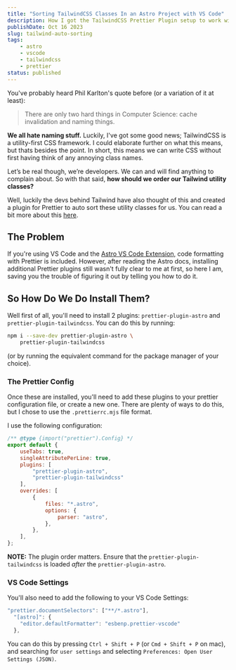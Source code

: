 ```yaml
---
title: "Sorting TailwindCSS Classes In an Astro Project with VS Code"
description: How I got the TailwindCSS Prettier Plugin setup to work with my Astro project in VS Code.
publishDate: Oct 16 2023
slug: tailwind-auto-sorting
tags: 
    - astro
    - vscode
    - tailwindcss
    - prettier
status: published
---
```


You've probably heard Phil Karlton's quote before (or a variation of it at least):

> There are only two hard things in Computer Science: cache invalidation and naming things.

**We all hate naming stuff.** Luckily, I've got some good news; TailwindCSS is a utility-first CSS framework. I could elaborate further on what this means, but thats besides the point. In short, this means we can write CSS without first having think of any annoying class names.

Let’s be real though, we’re developers. We can and will find anything to complain about. So with that said, **how should we order our Tailwind utility classes?**

Well, luckily the devs behind Tailwind have also thought of this and created a plugin for Prettier to auto sort these utility classes for us. You can read a bit more about this <a href="https://tailwindcss.com/blog/automatic-class-sorting-with-prettier" target="_blank">here</a>.

## The Problem

If you're using VS Code and the <a href="https://marketplace.visualstudio.com/items?itemName=astro-build.astro-vscode" target="_blank">Astro VS Code Extension,</a> code formatting with Prettier is included.
However, after reading the Astro docs, installing additional Prettier plugins still wasn't fully clear to me at first, so here I am, saving you the trouble of figuring it out by telling you how to do it.

## So How Do We Do Install Them?

Well first of all, you'll need to install 2 plugins: `prettier-plugin-astro` and `prettier-plugin-tailwindcss`. You can do this by running:

```bash
npm i --save-dev prettier-plugin-astro \
    prettier-plugin-tailwindcss
```

(or by running the equivalent command for the package manager of your choice).

### The Prettier Config

Once these are installed, you'll need to add these plugins to your prettier configuration file, or create a new one.
There are plenty of ways to do this, but I chose to use the `.prettierrc.mjs` file format.

I use the following configuration:

```javascript
/** @type {import("prettier").Config} */
export default {
    useTabs: true,
    singleAttributePerLine: true,
    plugins: [
        "prettier-plugin-astro",
        "prettier-plugin-tailwindcss"
    ],
    overrides: [
        {
            files: "*.astro",
            options: {
                parser: "astro",
            },
        },
    ],
};
```

**NOTE:** The plugin order matters. Ensure that the `prettier-plugin-tailwindcss` is loaded *after* the `prettier-plugin-astro`.

### VS Code Settings

You'll also need to add the following to your VS Code Settings:

```javascript
"prettier.documentSelectors": ["**/*.astro"],
  "[astro]": {
    "editor.defaultFormatter": "esbenp.prettier-vscode"
  },
```

You can do this by pressing `Ctrl + Shift + P` (or `Cmd + Shift + P` on mac), and searching for `user settings` and selecting `Preferences: Open User Settings (JSON)`.
  